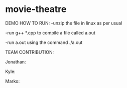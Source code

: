 # movie-theatre

DEMO HOW TO RUN:
-unzip the file in linux as per usual

-run g++ *.cpp to compile a file called a.out

-run a.out using the command ./a.out 


TEAM CONTRIBUTION:

Jonathan:

Kyle:

Marko:


